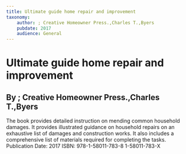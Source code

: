 ```yaml
---
title: Ultimate guide home repair and improvement
taxonomy:
	author: ; Creative Homeowner Press.,Charles T.,Byers
	pubdate: 2017
	audience: General
---
```

# Ultimate guide home repair and improvement
## By ; Creative Homeowner Press.,Charles T.,Byers

The book provides detailed instruction on mending common household damages. It provides illustrated guidance on household repairs on an exhaustive list of damages and construction works. It also includes a comprehensive list of materials required for completing the tasks. 
Publication Date: 2017
ISBN: 978-1-58011-783-8 1-58011-783-X